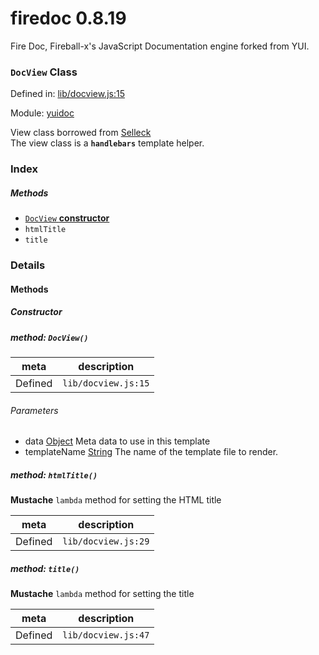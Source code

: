 
# firedoc 0.8.19

Fire Doc, Fireball-x&#x27;s JavaScript Documentation engine forked from YUI.

### `DocView` Class


Defined in: [lib/docview.js:15](../files/lib/docview.js.js)

Module: [yuidoc](../modules/yuidoc.md)




View class borrowed from [Selleck](https://github.com/rgrove/selleck)  
The view class is a **`handlebars`** template helper.

### Index



##### Methods

  - [`DocView` **constructor**]()
  - `htmlTitle`
  - `title`





### Details




<!-- Method Block -->
#### Methods

##### Constructor

##### method: `DocView()`



| meta | description |
|------|-------------|
| Defined | `lib/docview.js:15` |

###### Parameters
- data <a href="https://developer.mozilla.org/en/JavaScript/Reference/Global_Objects/Object" class="crosslink external" target="_blank">Object</a> Meta data to use in this template
- templateName <a href="https://developer.mozilla.org/en/JavaScript/Reference/Global_Objects/String" class="crosslink external" target="_blank">String</a> The name of the template file to render.


##### method: `htmlTitle()`

**Mustache** `lambda` method for setting the HTML title

| meta | description |
|------|-------------|
| Defined | `lib/docview.js:29` |



##### method: `title()`

**Mustache** `lambda` method for setting the title

| meta | description |
|------|-------------|
| Defined | `lib/docview.js:47` |




